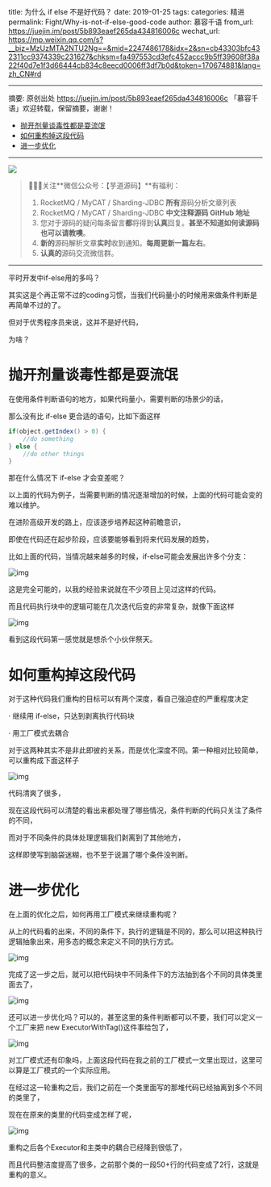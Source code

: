 title: 为什么 if else 不是好代码？
date: 2019-01-25
tags:
categories: 精进
permalink: Fight/Why-is-not-if-else-good-code
author: 慕容千语
from_url: https://juejin.im/post/5b893eaef265da434816006c
wechat_url: https://mp.weixin.qq.com/s?__biz=MzUzMTA2NTU2Ng==&mid=2247486178&idx=2&sn=cb43303bfc432311cc9374339c231627&chksm=fa497553cd3efc452accc9b5ff39608f38a22f40d7e1f3d66444cb834c8eecd0006ff3df7b0d&token=170674881&lang=zh_CN#rd

-------

摘要: 原创出处 https://juejin.im/post/5b893eaef265da434816006c 「慕容千语」欢迎转载，保留摘要，谢谢！

- [抛开剂量谈毒性都是耍流氓](http://www.iocoder.cn/Fight/Why-is-not-if-else-good-code/)
- [如何重构掉这段代码](http://www.iocoder.cn/Fight/Why-is-not-if-else-good-code/)
- [进一步优化](http://www.iocoder.cn/Fight/Why-is-not-if-else-good-code/)

-------

![](http://www.iocoder.cn/images/common/wechat_mp_2017_07_31.jpg)

> 🙂🙂🙂关注**微信公众号：【芋道源码】**有福利：
> 1. RocketMQ / MyCAT / Sharding-JDBC **所有**源码分析文章列表
> 2. RocketMQ / MyCAT / Sharding-JDBC **中文注释源码 GitHub 地址**
> 3. 您对于源码的疑问每条留言**都**将得到**认真**回复。**甚至不知道如何读源码也可以请教噢**。
> 4. **新的**源码解析文章**实时**收到通知。**每周更新一篇左右**。
> 5. **认真的**源码交流微信群。

-------

平时开发中if-else用的多吗？

其实这是个再正常不过的coding习惯，当我们代码量小的时候用来做条件判断是再简单不过的了。

但对于优秀程序员来说，这并不是好代码，

为啥？

# 抛开剂量谈毒性都是耍流氓

在使用条件判断语句的地方，如果代码量小，需要判断的场景少的话，

那么没有比 if-else 更合适的语句，比如下面这样

```Java
if(object.getIndex() > 0) {
    //do something
} else {
    //do other things
}
```

那在什么情况下 if-else 才会变差呢？

以上面的代码为例子，当需要判断的情况逐渐增加的时候，上面的代码可能会变的难以维护。

在进阶高级开发的路上，应该逐步培养起这种前瞻意识，

即使在代码还在起步阶段，应该要能够看到将来代码发展的趋势，

比如上面的代码，当情况越来越多的时候，if-else可能会发展出许多个分支：

![img](https://user-gold-cdn.xitu.io/2018/8/31/165901cd170b42d6?imageView2/0/w/1280/h/960/format/jpeg/ignore-error/1)

这是完全可能的，以我的经验来说就在不少项目上见过这样的代码。

而且代码执行块中的逻辑可能在几次迭代后变的非常复杂，就像下面这样

![img](https://user-gold-cdn.xitu.io/2018/8/31/165901cd173f54a1?imageView2/0/w/1280/h/960/format/jpeg/ignore-error/1)

看到这段代码第一感觉就是想杀个小伙伴祭天。

# 如何重构掉这段代码

对于这种代码我们重构的目标可以有两个深度，看自己强迫症的严重程度决定

· 继续用 if-else，只达到剥离执行代码块

· 用工厂模式去耦合

对于这两种其实不是非此即彼的关系，而是优化深度不同。第一种相对比较简单，可以重构成下面这样子

![img](https://user-gold-cdn.xitu.io/2018/8/31/165901cd172d1651?imageView2/0/w/1280/h/960/format/jpeg/ignore-error/1)

代码清爽了很多，

现在这段代码可以清楚的看出来都处理了哪些情况，条件判断的代码只关注了条件的不同，

而对于不同条件的具体处理逻辑我们剥离到了其他地方，

这样即使写到脑袋迷糊，也不至于说漏了哪个条件没判断。

# 进一步优化

在上面的优化之后，如何再用工厂模式来继续重构呢？

从上的代码看的出来，不同的条件下，执行的逻辑是不同的，那么可以把这种执行逻辑抽象出来，用多态的概念来定义不同的执行方式。

![img](https://user-gold-cdn.xitu.io/2018/8/31/165901cd175a3937?imageView2/0/w/1280/h/960/format/jpeg/ignore-error/1)

完成了这一步之后，就可以把代码块中不同条件下的方法抽到各个不同的具体类里面去了，

![img](https://user-gold-cdn.xitu.io/2018/8/31/165901cd17d482f9?imageView2/0/w/1280/h/960/format/jpeg/ignore-error/1)

还可以进一步优化吗？可以的，甚至这里的条件判断都可以不要，我们可以定义一个工厂来把 new ExecutorWithTag()这件事给包了，

![img](https://user-gold-cdn.xitu.io/2018/8/31/165901cd17beea18?imageView2/0/w/1280/h/960/format/jpeg/ignore-error/1)

对工厂模式还有印象吗，上面这段代码在我之前的工厂模式一文里出现过，这里可以算是工厂模式的一个实际应用。

在经过这一轮重构之后，我们之前在一个类里面写的那堆代码已经抽离到多个不同的类里了，

现在在原来的类里的代码变成怎样了呢，

![img](https://user-gold-cdn.xitu.io/2018/8/31/165901cd1837c762?imageView2/0/w/1280/h/960/format/jpeg/ignore-error/1)

重构之后各个Executor和主类中的耦合已经降到很低了，

而且代码整洁度提高了很多，之前那个类的一段50+行的代码变成了2行，这就是重构的意义。